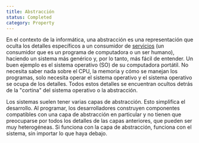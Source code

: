 ```yaml
---
title: Abstracción
status: Completed
category: Property
---
```


En el contexto de la informática, una abstracción es una representación que oculta los detalles específicos a un consumidor de [servicios](https://glossary.cncf.io/service/) (un consumidor que es un programa de computadora o un ser humano), haciendo un sistema más genérico y, por lo tanto, más fácil de entender. Un buen ejemplo es el sistema operativo (SO) de su computadora portátil. No necesita saber nada sobre el CPU, la memoria y cómo se manejan los programas, solo necesita operar el sistema operativo y el sistema operativo se ocupa de los detalles. Todos estos detalles se encuentran ocultos detrás de la "cortina" del sistema operativo o la abstracción.

Los sistemas suelen tener varias capas de abstracción. Esto simplifica el desarrollo. Al programar, los desarrolladores construyen componentes compatibles con una capa de abstracción en particular y no tienen que preocuparse por todos los detalles de las capas anteriores, que pueden ser muy heterogéneas. Si funciona con la capa de abstracción, funciona con el sistema, sin importar lo que haya debajo.


